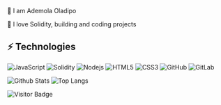 👋 I am Ademola Oladipo

🌱 I love Solidity, building and coding projects


## ⚡ Technologies

![JavaScript](https://img.shields.io/badge/-JavaScript-black?style=flat-square&logo=javascript)
![Solidity](https://img.shields.io/badge/-Solidity-black?style=flat-square&logo=solidity)
![Nodejs](https://img.shields.io/badge/-Nodejs-black?style=flat-square&logo=Node.js)
![HTML5](https://img.shields.io/badge/-HTML5-E34F26?style=flat-square&logo=html5&logoColor=white)
![CSS3](https://img.shields.io/badge/-CSS3-1572B6?style=flat-square&logo=css3)
![GitHub](https://img.shields.io/badge/-GitHub-181717?style=flat-square&logo=github)
![GitLab](https://img.shields.io/badge/-GitLab-FCA121?style=flat-square&logo=gitlab)

![Github Stats](https://github-readme-stats.vercel.app/api?username=ademolahh&count_private=true&show_icons=true&include_all_commits=true)
![Top Langs](https://github-readme-stats.vercel.app/api/top-langs/?username=ademolahh&hide=TeX&layout=compact)

![Visitor Badge](https://visitor-badge.laobi.icu/badge?page_id=ademolahh.ademolahh)
